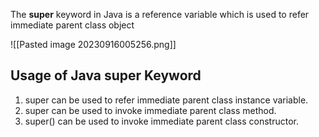 
The **super** keyword in Java is a reference variable which is used to refer immediate parent class object

![[Pasted image 20230916005256.png]]

## Usage of Java super Keyword

1. super can be used to refer immediate parent class instance variable.
2. super can be used to invoke immediate parent class method.
3. super() can be used to invoke immediate parent class constructor.
